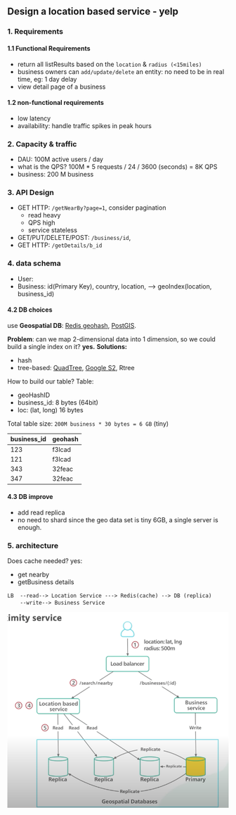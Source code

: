 ## Design a location based service - yelp

### 1. Requirements

#### 1.1 Functional Requirements

- return all listResults based on the `location` & `radius (<15miles)`
- business owners can `add/update/delete` an entity: no need to be in real time, eg: 1 day delay
- view detail page of a business

#### 1.2 non-functional requirements

- low latency
- availability: handle traffic spikes in peak hours

### 2. Capacity & traffic

- DAU: 100M active users / day
- what is the QPS? 100M \* 5 requests / 24 / 3600 (seconds) = 8K QPS
- business: 200 M business

### 3. API Design

- GET HTTP: `/getNearBy?page=1`, consider pagination
  - read heavy
  - QPS high
  - service stateless
- GET/PUT/DELETE/POST: `/business/id`,
- GET HTTP: `/getDetails/b_id`

### 4. data schema

- User:
- Business: id(Primary Key), country, location, --> geoIndex(location, business_id)

#### 4.2 DB choices

use **Geospatial DB**: [Redis geohash](https://redis.io/docs/latest/commands/geohash/), [PostGIS](https://postgis.net/).

**Problem**: can we map 2-dimensional data into 1 dimension, so we could build a single index on it?
**yes.**
**Solutions:**

- hash
- tree-based: [QuadTree](https://en.wikipedia.org/wiki/Quadtree#:~:text=A%20quadtree%20is%20a%20tree,into%20four%20quadrants%20or%20regions.), [Google S2](http://s2geometry.io/), Rtree

How to build our table?
Table:

- geoHashID
- business_id: 8 bytes (64bit)
- loc: (lat, long) 16 bytes

Total table size: `200M business * 30 bytes = 6 GB` (tiny)

| business_id | geohash |
| ----------- | ------- |
| 123         | f3lcad  |
| 121         | f3lcad  |
| 343         | 32feac  |
| 347         | 32feac  |

#### 4.3 DB improve

- add read replica
- no need to shard since the geo data set is tiny 6GB, a single server is enough.

### 5. architecture

Does cache needed? yes:

- get nearby
- getBusiness details

```
LB  --read--> Location Service ---> Redis(cache) --> DB (replica)
    --write--> Business Service
```

![image](../assets/geo-based-system-chart-yelp.png)
